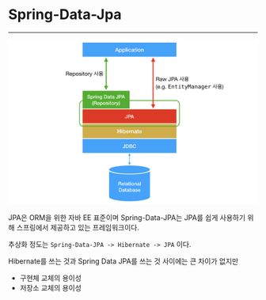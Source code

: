 # Spring-Data-Jpa

---
![](../../images/jpa/Spring-data-jpa.png)

JPA은 ORM을 위한 자바 EE 표준이며 Spring-Data-JPA는 JPA를 쉽게 사용하기 위해 스프링에서 제공하고 있는 프레임워크이다.

추상화 정도는 `Spring-Data-JPA -> Hibernate -> JPA` 이다.

Hibernate를 쓰는 것과 Spring Data JPA를 쓰는 것 사이에는 큰 차이가 없지만

- 구현체 교체의 용이성
- 저장소 교체의 용이성